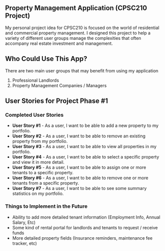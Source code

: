 ## **Property Management Application** (CPSC210 Project)

My personal project idea for CPSC210 is focused on the world of residential and commercial property 
management. I designed this project to help a variety of different user groups manage the complexities 
that often accompany real estate investment and management.

## Who Could Use This App?
There are two main user groups that may benefit from using my application

1. Professional Landlords 
2. Property Management Companies / Managers

## User Stories for Project Phase #1

### Completed User Stories
- **User Story #1** - As a user, I want to be able to add a new property to my portfolio.
- **User Story #2** - As a user, I want to be able to remove an existing property from my portfolio.
- **User Story #3** - As a user, I want to be able to view all properties in my portfolio.
- **User Story #4** - As a user, I want to be able to select a specific property and view it in more detail.
- **User Story #5** - As a user, I want to be able to assign one or more tenants to a specific property.
- **User Story #6** - As a user, I want to be able to remove one or more tenants from a specific property.
- **User Story #7** - As a user, I want to be able to see some summary statistics on my portfolio.

### Things to Implement in the Future
- Ability to add more detailed tenant information (Employment Info, Annual Salary, Etc)
- Some kind of rental portal for landlords and tenants to request / receive funds
- More detailed property fields (Insurance reminders, maintenance fee tracker, etc)


